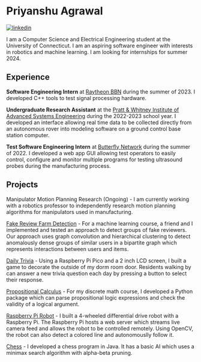 # Priyanshu Agrawal

[![linkedin](https://img.shields.io/badge/-@priyanshua-161616?style=flat&labelColor=0077b5&logo=LinkedIn&logoColor=white&color=0077b5)](https://www.linkedin.com/in/priyanshua/)  

I am a Computer Science and Electrical Engineering student at the University of Connecticut. I am an aspiring software engineer with interests in robotics and machine learning. I am looking for internships for summer 2024.

## Experience
**Software Engineering Intern** at [Raytheon BBN](https://www.rtx.com/who-we-are/we-are-rtx/transformative-technologies/bbn) during the summer of 2023. I developed C++ tools to test signal processing hardware.

**Undergraduate Research Assistant** at the [Pratt & Whitney Institute of Advanced Systems Engineering](https://iase.engr.uconn.edu/) during the 2022-2023 school year. I developed an interface allowing real time data to be collected directly from an autonomous rover into modeling software on a ground control base station computer.

**Test Software Engineering Intern** at [Butterfly Network](https://www.butterflynetwork.com/) during the summer of 2022. I developed a web app GUI allowing test operators to easily control, configure and monitor multiple programs for testing ultrasound probes during the manufacturing process.

## Projects
Manipulator Motion Planning Research (Ongoing) - I am currently working with a robotics professor to independently research motion planning algorithms for manipulators used in manufacturing.

[Fake Review Farm Detection](https://github.com/Priyanshu4/Fake-Review-Farm-Detection) - For a machine learning course, a friend and I implemented and tested an approach to detect groups of fake reviewers. Our approach uses graph convolution and hierarchical clustering to detect anomalously dense groups of similar users in a bipartite graph which represents interactions between users and items.

[Daily Trivia](https://github.com/Priyanshu4/H2O-daily-trivia) - Using a Raspberry Pi Pico and a 2 inch LCD screen, I built a game to decorate the outside of my dorm room door. Residents walking by can answer a new trivia question each day by pressing a button to select their response.

[Propositional Calculus](https://github.com/Priyanshu4/Propositional-Calculus) - For my discrete math course, I developed a Python package which can parse propositional logic expressions and check the validity of a logical argument.

[Raspberry Pi Robot](https://github.com/Priyanshu4/RPiRobot) - I built a 4-wheeled differential drive robot with a Raspberry Pi. The Raspberry Pi hosts a web server which streams live camera feed and allows the robot to be controlled remotely. Using OpenCV, the robot can also detect a colored line and autonomouslly follow it.

[Chess](https://github.com/Priyanshu4/Chess) - I developed a chess program in Java. It has a basic AI which uses a minimax search algorithm with alpha-beta pruning.




